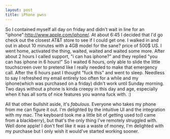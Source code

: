 ```yaml
--- 
layout: post
title: iPhone pwns
---
```

So I contained myself all day on friday and didn't wait in line for an "iphone":http://www.apple.com/iphone/.  At about 6:45 I decided that I'd go check out the closest AT&T store to see if I could get one.  I walked in and out in about 10 minutes with a 4GB model for the sane? price of 500$ US.  I went home, activated the thing, waited, waited and waited some more.  After about 2 hours I called support, "i can has iphone?" and they replied "you can has iphone in 6 hours!"  So I waited 6 hours, only able to slide the little touchscreen over to pretend like I really needed to make that emergency call.  After the 6 hours past I thought "fuck this" and went to sleep.  Needless to say I refreshed my email entirely too often for a while and my iphone(which was purchased on a friday) didn't work until Sunday morning.  Two days without a phone is kinda creepy in this day and age, especially when it has all sorts of nice features you wanna fuck with. :)

All that other bullshit aside, it's *fabulous*.  Everyone who takes my phone from me can figure it out.  I'm delighted by the intuitive UI and the integration with my mac.  The keyboard took me a little bit of getting used to(I came from a blackberry), but that's the only thing I've remotely struggled with.  Well done apple!  I don't feel like it was a waste of money, I'm delighted with my purchase but I only wish it would've started working sooner.

